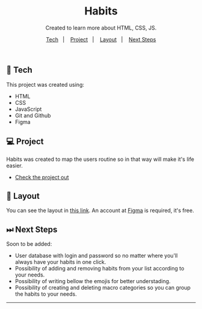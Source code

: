 <h1 align="center"> Habits </h1>

<p align="center">
Created to learn more about HTML, CSS, JS. <br/>

</p>

<p align="center">
  <a href="#-tecnologias">Tech</a>&nbsp;&nbsp;&nbsp;|&nbsp;&nbsp;&nbsp;
  <a href="#-projeto">Project</a>&nbsp;&nbsp;&nbsp;|&nbsp;&nbsp;&nbsp;
  <a href="#-layout">Layout</a>&nbsp;&nbsp;&nbsp;|&nbsp;&nbsp;&nbsp;
  <a href="#-layout">Next Steps</a>
</p>

<br>

## 🚀 Tech

This project was created using:

- HTML
- CSS
- JavaScript
- Git and Github
- Figma

## 💻 Project

Habits was created to map the users routine so in that way will make it's life easier.

- [Check the project out](https://thalfor.github.io/projectHabits/)

## 🔖 Layout

You can see the layout in [this link](https://www.figma.com/community/file/1195327109778210238). An account at [Figma](https://figma.com) is required, it's free.

## ⏭ Next Steps

Soon to be added:

- User database with login and password so no matter where you'll always have your habits in one click.
- Possibility of adding and removing habits from your list according to your needs.
- Possibility of writing bellow the emojis for better understading.
- Possibility of creating and deleting macro categories so you can group the habits to your needs.

---

